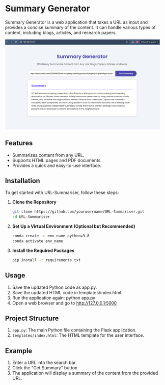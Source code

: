 # Summary Generator

Summary Generator is a web application that takes a URL as input and provides a concise summary of the content. It can handle various types of content, including blogs, articles, and research papers.

![Alt text](templates/example.png)

## Features

- Summarizes content from any URL.
- Supports HTML pages and PDF documents.
- Provides a quick and easy-to-use interface.

## Installation

To get started with URL-Summariser, follow these steps:

1. **Clone the Repository**

   ```bash
   git clone https://github.com/yourusername/URL-Summariser.git
   cd URL-Summariser

2. **Set Up a Virtual Environment (Optional but Recommended)**

   ```bash
   conda create -n env_name python=3.8
   conda activate env_name

3. **Install the Required Packages**

   ```bash
   pip install -r requirements.txt

## Usage
1. Save the updated Python code as app.py.
2. Save the updated HTML code in templates/index.html.
3. Run the application again: python app.py
4. Open a web browser and go to http://127.0.0.1:5000

## Project Structure
1. `app.py`: The main Python file containing the Flask application.
2. `templates/index.html`: The HTML template for the user interface.

## Example
1. Enter a URL into the search bar.
2. Click the "Get Summary" button.
3. The application will display a summary of the content from the provided URL.



   
